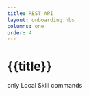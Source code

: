 ```yaml
---
title: REST API
layout: onboarding.hbs
columns: one
order: 4
---
```


# {{title}}

only Local Skill commands